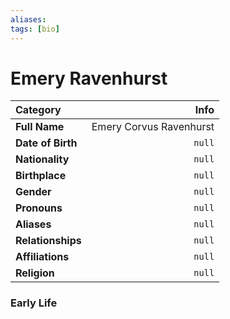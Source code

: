 ```yaml
---
aliases:
tags: [bio]
---
```

# Emery Ravenhurst

**Category** | **Info**
:------------|------------------:
**Full Name** | Emery Corvus Ravenhurst
**Date of Birth** | `null`
**Nationality** | `null`
**Birthplace** | `null`
**Gender** | `null`
**Pronouns** | `null`
**Aliases** | `null`
**Relationships** | `null`
**Affiliations**| `null`
**Religion** | `null`

### Early Life